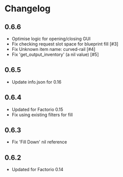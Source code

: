 # Changelog

## 0.6.6

* Optimise logic for opening/closing GUI
* Fix checking request slot space for blueprint fill [#3]
* Fix Unknown item name: curved-rail [#4]
* Fix 'get_output_inventory' (a nil value) [#5]

## 0.6.5

* Update info.json for 0.16

## 0.6.4

* Updated for Factorio 0.15
* Fix using existing filters for fill

## 0.6.3

* Fix 'Fill Down' nil reference


## 0.6.2

* Updated for Factorio 0.14

